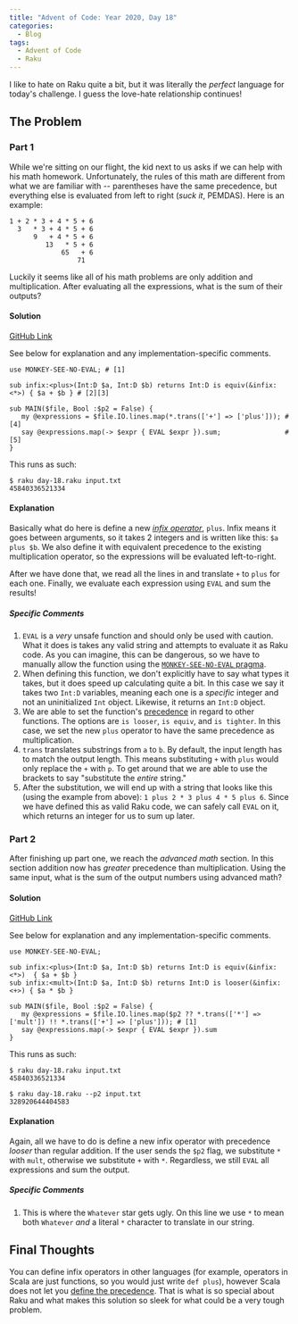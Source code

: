 ```yaml
---
title: "Advent of Code: Year 2020, Day 18"
categories:
  - Blog
tags:
  - Advent of Code
  - Raku
---
```


I like to hate on Raku quite a bit, but it was literally the _perfect_ language for today's challenge. I guess the love-hate relationship continues!

## The Problem

### Part 1

While we're sitting on our flight, the kid next to us asks if we can help with his math homework. Unfortunately, the rules of this math are different from what we are familiar with -- parentheses have the same precedence, but everything else is evaluated from left to right (_suck it_, PEMDAS). Here is an example:

```
1 + 2 * 3 + 4 * 5 + 6
  3   * 3 + 4 * 5 + 6
      9   + 4 * 5 + 6
         13   * 5 + 6
             65   + 6
                 71
```

Luckily it seems like all of his math problems are only addition and multiplication. After evaluating all the expressions, what is the sum of their outputs?

#### Solution

[GitHub Link](https://github.com/aaronreidsmith/advent-of-code/blob/103fedb13cd88b0e852caed8a1ff951d84bffdac/src/main/raku/2020/day-18.raku)

See below for explanation and any implementation-specific comments.

```
use MONKEY-SEE-NO-EVAL; # [1]

sub infix:<plus>(Int:D $a, Int:D $b) returns Int:D is equiv(&infix:<*>) { $a + $b } # [2][3]

sub MAIN($file, Bool :$p2 = False) {
   my @expressions = $file.IO.lines.map(*.trans(['+'] => ['plus'])); # [4]
   say @expressions.map(-> $expr { EVAL $expr }).sum;                # [5]
}   
```

This runs as such:

```
$ raku day-18.raku input.txt
45840336521334
```

#### Explanation

Basically what do here is define a new [_infix operator_](https://docs.raku.org/language/operators#index-entry-infix_operator), `plus`. Infix means it goes between arguments, so it takes 2 integers and is written like this: `$a plus $b`. We also define it with equivalent precedence to the existing multiplication operator, so the expressions will be evaluated left-to-right.

After we have done that, we read all the lines in and translate `+` to `plus` for each one. Finally, we evaluate each expression using `EVAL` and sum the results!

##### Specific Comments

1. `EVAL` is a _very_ unsafe function and should only be used with caution. What it does is takes any valid string and attempts to evaluate it as Raku code. As you can imagine, this can be dangerous, so we have to manually allow the function using the [`MONKEY-SEE-NO-EVAL` pragma](https://docs.raku.org/language/pragmas#index-entry-MONKEY-SEE-NO-EVAL__pragma).
2. When defining this function, we don't explicitly have to say what types it takes, but it does speed up calculating quite a bit. In this case we say it takes two `Int:D` variables, meaning each one is a _specific_ integer and not an uninitialized `Int` object. Likewise, it returns an `Int:D` object.
3. We are able to set the function's [precedence](https://docs.raku.org/language/functions#Precedence) in regard to other functions. The options are `is looser`, `is equiv`, and `is tighter`. In this case, we set the new `plus` operator to have the same precedence as multiplication.
4. `trans` translates substrings from `a` to `b`. By default, the input length has to match the output length. This means substituting `+` with `plus` would only replace the `+` with `p`. To get around that we are able to use the brackets to say "substitute the _entire_ string."
5. After the substitution, we will end up with a string that looks like this (using the example from above): `1 plus 2 * 3 plus 4 * 5 plus 6`. Since we have defined this as valid Raku code, we can safely call `EVAL` on it, which returns an integer for us to sum up later.

### Part 2

After finishing up part one, we reach the _advanced math_ section. In this section addition now has _greater_ precedence than multiplication. Using the same input, what is the sum of the output numbers using advanced math?

#### Solution

[GitHub Link](https://github.com/aaronreidsmith/advent-of-code/blob/103fedb13cd88b0e852caed8a1ff951d84bffdac/src/main/raku/2020/day-18.raku)

See below for explanation and any implementation-specific comments.

```
use MONKEY-SEE-NO-EVAL;

sub infix:<plus>(Int:D $a, Int:D $b) returns Int:D is equiv(&infix:<*>)  { $a + $b }
sub infix:<mult>(Int:D $a, Int:D $b) returns Int:D is looser(&infix:<+>) { $a * $b }

sub MAIN($file, Bool :$p2 = False) {
   my @expressions = $file.IO.lines.map($p2 ?? *.trans(['*'] => ['mult']) !! *.trans(['+'] => ['plus'])); # [1]
   say @expressions.map(-> $expr { EVAL $expr }).sum
}
```

This runs as such:

```
$ raku day-18.raku input.txt
45840336521334

$ raku day-18.raku --p2 input.txt
328920644404583
```

#### Explanation

Again, all we have to do is define a new infix operator with precedence _looser_ than regular addition. If the user sends the `$p2` flag, we substitute `*` with `mult`, otherwise we substitute `+` with `*`. Regardless, we still `EVAL` all expressions and sum the output.

##### Specific Comments

1. This is where the `Whatever` star gets ugly. On this line we use `*` to mean both `Whatever` _and_ a literal `*` character to translate in our string.

## Final Thoughts

You can define infix operators in other languages (for example, operators in Scala are just functions, so you would just write `def plus`), however Scala does not let you [define the precedence](https://docs.scala-lang.org/tour/operators.html). That is what is so special about Raku and what makes this solution so sleek for what could be a very tough problem.
